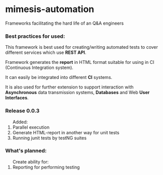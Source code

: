 # mimesis-automation
Frameworks facilitating the hard life of an Q&amp;A engineers

<H3>Best practices for used:</H3>

<p>This framework is best used for creating/writing automated tests to cover different services which use <b>REST API</b>.</p>
<p>Framework generates the <b>report</b> in HTML format suitable for using in CI (Continuous Integration system).</p>
<p>It can easily be integrated into different <b>CI</b> systems.</p>
<p>It is also used for further extension to support interaction with <b>Asynchronous</b> data transmission systems, <b>Databases</b> and Web <b>User Interfaces</b>.</p>

<H3>Release 0.0.3</H3>
<ol type=1>Added:
<li>Parallel execution</li>
<li>Generate HTML-report in another way for unit tests</li>
<li>Running junit tests by testNG suites</li>
</ol>

<H3>What's planned:</H3>
<ol type=1>Create ability for:
<li>Reporting for performing testing</li>
</ol>
